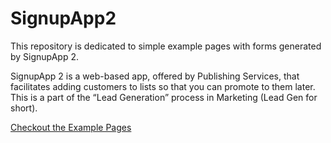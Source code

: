# SignupApp2

This repository is dedicated to simple example pages with forms generated by SignupApp 2.

SignupApp 2 is a web-based app, offered by Publishing Services, that facilitates adding customers to lists so that you can promote to them later. This is a part of the “Lead Generation” process in Marketing (Lead Gen for short).

[Checkout the Example Pages](https://dejai.github.io/iris_bros/signupsApp2)
